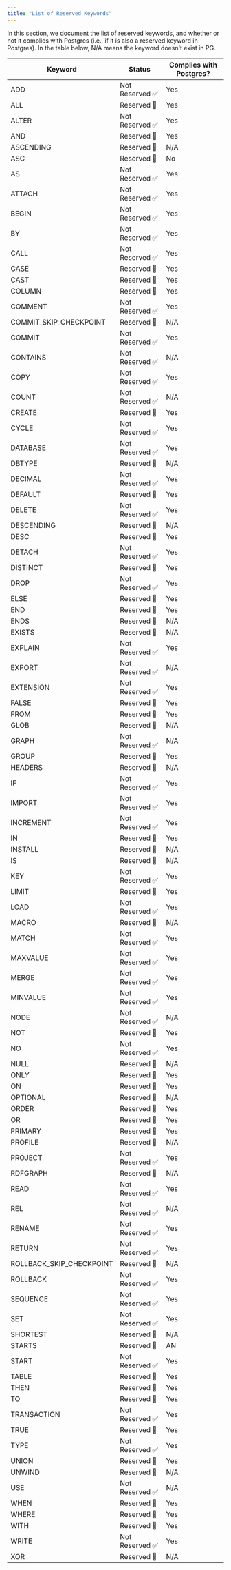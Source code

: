 ```yaml
---
title: "List of Reserved Keywords"
---
```


In this section, we document the list of reserved keywords, and whether or not it complies with Postgres (i.e., if it is also a reserved keyword in Postgres).
In the table below, N/A means the keyword doesn't exist in PG.

|Keyword|Status|Complies with Postgres?|
|-|-|-|
|ADD|Not Reserved ✅|Yes|
|ALL|Reserved 🛑|Yes|
|ALTER|Not Reserved ✅|Yes|
|AND|Reserved 🛑|Yes|
|ASCENDING|Reserved 🛑|N/A|
|ASC|Reserved 🛑|No|
|AS|Not Reserved ✅|Yes|
|ATTACH|Not Reserved ✅|Yes|
|BEGIN|Not Reserved ✅|Yes|
|BY|Not Reserved ✅|Yes|
|CALL|Not Reserved ✅|Yes|
|CASE|Reserved 🛑|Yes|
|CAST|Reserved 🛑|Yes|
|COLUMN|Reserved 🛑|Yes|
|COMMENT|Not Reserved ✅|Yes|
|COMMIT\_SKIP\_CHECKPOINT|Reserved 🛑|N/A|
|COMMIT|Not Reserved ✅|Yes|
|CONTAINS|Not Reserved ✅|N/A|
|COPY|Not Reserved ✅|Yes|
|COUNT|Not Reserved ✅|N/A|
|CREATE|Reserved 🛑|Yes|
|CYCLE|Not Reserved ✅|Yes|
|DATABASE|Not Reserved ✅|Yes|
|DBTYPE|Reserved 🛑|N/A|
|DECIMAL|Not Reserved ✅|Yes|
|DEFAULT|Reserved 🛑|Yes|
|DELETE|Not Reserved ✅|Yes|
|DESCENDING|Reserved 🛑|N/A|
|DESC|Reserved 🛑|Yes|
|DETACH|Not Reserved ✅|Yes|
|DISTINCT|Reserved 🛑|Yes|
|DROP|Not Reserved ✅|Yes|
|ELSE|Reserved 🛑|Yes|
|END|Reserved 🛑|Yes|
|ENDS|Reserved 🛑|N/A|
|EXISTS|Reserved 🛑|N/A|
|EXPLAIN|Not Reserved ✅|Yes|
|EXPORT|Not Reserved ✅|N/A|
|EXTENSION|Not Reserved ✅|Yes|
|FALSE|Reserved 🛑|Yes|
|FROM|Reserved 🛑|Yes|
|GLOB|Reserved 🛑|N/A|
|GRAPH|Not Reserved ✅|N/A|
|GROUP|Reserved 🛑|Yes|
|HEADERS|Reserved 🛑|N/A|
|IF|Not Reserved ✅|Yes|
|IMPORT|Not Reserved ✅|Yes|
|INCREMENT|Not Reserved ✅|Yes|
|IN|Reserved 🛑|Yes|
|INSTALL|Reserved 🛑|N/A|
|IS|Reserved 🛑|N/A|
|KEY|Not Reserved ✅|Yes|
|LIMIT|Reserved 🛑|Yes|
|LOAD|Not Reserved ✅|Yes|
|MACRO|Reserved 🛑|N/A|
|MATCH|Not Reserved ✅|Yes|
|MAXVALUE|Not Reserved ✅|Yes|
|MERGE|Not Reserved ✅|Yes|
|MINVALUE|Not Reserved ✅|Yes|
|NODE|Not Reserved ✅|N/A|
|NOT|Reserved 🛑|Yes|
|NO|Not Reserved ✅|Yes|
|NULL|Reserved 🛑|N/A|
|ONLY|Reserved 🛑|Yes|
|ON|Reserved 🛑|Yes|
|OPTIONAL|Reserved 🛑|N/A|
|ORDER|Reserved 🛑|Yes|
|OR|Reserved 🛑|Yes|
|PRIMARY|Reserved 🛑|Yes|
|PROFILE|Reserved 🛑|N/A|
|PROJECT|Not Reserved ✅|Yes|
|RDFGRAPH|Reserved 🛑|N/A|
|READ|Not Reserved ✅|Yes|
|REL|Not Reserved ✅|N/A|
|RENAME|Not Reserved ✅|Yes|
|RETURN|Not Reserved ✅|Yes|
|ROLLBACK\_SKIP\_CHECKPOINT|Reserved 🛑|N/A|
|ROLLBACK|Not Reserved ✅|Yes|
|SEQUENCE|Not Reserved ✅|Yes|
|SET|Not Reserved ✅|Yes|
|SHORTEST|Reserved 🛑|N/A|
|STARTS|Reserved 🛑|AN|
|START|Not Reserved ✅|Yes|
|TABLE|Reserved 🛑|Yes|
|THEN|Reserved 🛑|Yes|
|TO|Reserved 🛑|Yes|
|TRANSACTION|Not Reserved ✅|Yes|
|TRUE|Reserved 🛑|Yes|
|TYPE|Not Reserved ✅|Yes|
|UNION|Reserved 🛑|Yes|
|UNWIND|Reserved 🛑|N/A|
|USE|Not Reserved ✅|N/A|
|WHEN|Reserved 🛑|Yes|
|WHERE|Reserved 🛑|Yes|
|WITH|Reserved 🛑|Yes|
|WRITE|Not Reserved ✅|Yes|
|XOR|Reserved 🛑|N/A|
